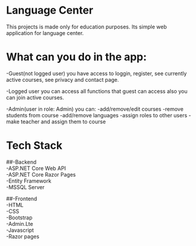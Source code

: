 # Language Center

This projects is made only for education purposes. Its simple web application for language center.

# What can you do in the app:
 -Guest(not logged user) you have access to loggin, register, see currently active courses, see privacy and contact page.
 
 -Logged user you can access all functions that guest can access also you can join active courses.
 
 -Admin(user in role: Admin) you can:
    -add/remove/edit courses
    -remove students from course
    -add/remove languages
    -assign roles to other users
    -make teacher and assign them to course
    
# Tech Stack

 ##-Backend<br/>
    -ASP.NET Core Web API<br/>
    -ASP.NET Core Razor Pages<br/>
    -Entity Framework<br/>
    -MSSQL Server<br/>
    
 ##-Frontend<br/>
    -HTML<br/>
    -CSS<br/>
    -Bootstrap<br/>
    -Admin.Lte<br/>
    -Javascript<br/>
    -Razor pages<br/>
